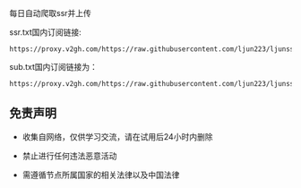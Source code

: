 每日自动爬取ssr并上传

ssr.txt国内订阅链接:

```
https://proxy.v2gh.com/https://raw.githubusercontent.com/ljun223/ljunssr/master/ssr.txt
```

sub.txt国内订阅链接为：

```
https://proxy.v2gh.com/https://raw.githubusercontent.com/ljun223/ljunssr/master/sub.txt
```

## 免责声明

* 收集自网络，仅供学习交流，请在试用后24小时内删除

* 禁止进行任何违法恶意活动

* 需遵循节点所属国家的相关法律以及中国法律